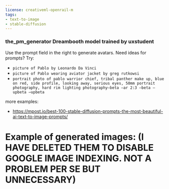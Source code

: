 ```yaml
---
license: creativeml-openrail-m
tags:
- text-to-image
- stable-diffusion
---
```

### the_pm_generator Dreambooth model trained by uxstudent
Use the prompt field in the right to generate avatars. Need ideas for prompts? Try:

- `picture of Pablo by Leonardo Da Vinci`
- `picture of Pablo wearing aviator jacket by greg rutkowsi`
- `portrait photo of pablo warrior chief, tribal panther make up, blue on red, side profile, looking away, serious eyes, 50mm portrait photography, hard rim lighting photography–beta –ar 2:3 –beta –upbeta –upbeta`

more examples:
- https://mpost.io/best-100-stable-diffusion-prompts-the-most-beautiful-ai-text-to-image-prompts/

# Example of generated images: (I HAVE DELETED THEM TO DISABLE GOOGLE IMAGE INDEXING. NOT A PROBLEM PER SE BUT UNNECESSARY)


